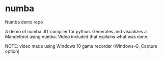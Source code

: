 # numba
Numba demo repo

A demo of numba JIT compiler for python.
Generates and visualizes a Mandelbrot using numba.
Video included that explains what was done.

NOTE: video made using Windows 10 game recorder (Windows-G, Capture option)
